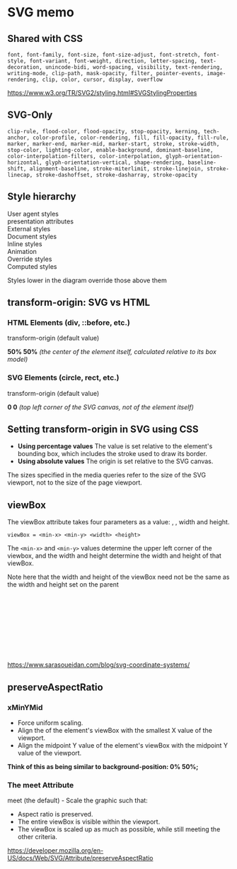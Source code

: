 # SVG memo

## Shared with CSS

`font, font-family, font-size, font-size-adjust, font-stretch, font-style, font-variant, font-weight, direction, letter-spacing, text-decoration, unincode-bidi, word-spacing, visibility, text-rendering, writing-mode, clip-path, mask-opacity, filter, pointer-events, image-rendering, clip, color, cursor, display, overflow`

https://www.w3.org/TR/SVG2/styling.html#SVGStylingProperties

## SVG-Only

`clip-rule, flood-color, flood-opacity, stop-opacity, kerning, tech-anchor, color-profile, color-rendering, fill, fill-opacity, fill-rule, marker, marker-end, marker-mid, marker-start, stroke, stroke-width, stop-color, lighting-color, enable-background, dominant-baseline, color-interpolation-filters, color-interpolation, glyph-orientation-horizontal, glyph-orientation-vertical, shape-rendering, baseline-shift, alignment-baseline, stroke-miterlimit, stroke-linejoin, stroke-linecap, stroke-dashoffset, stroke-dasharray, stroke-opacity`

## Style hierarchy

User agent styles  
presentation attributes  
External styles  
Document styles  
Inline styles  
Animation  
Override styles  
Computed styles

Styles lower in the diagram override those above them

## transform-origin: SVG vs HTML

### HTML Elements (div, ::before, etc.)

transform-origin (default value)

**50% 50%** _(the center of the element itself, calculated relative to its box model)_

### SVG Elements (circle, rect, etc.)

transform-origin (default value)

**0 0** _(top left corner of the SVG canvas, not of the element itself)_

## Setting transform-origin in SVG using CSS

* **Using percentage values** The value is set relative to the element's bounding box, which includes the stroke used to draw its border.
* **Using absolute values** The origin is set relative to the SVG canvas.

The sizes specified in the media queries refer to the size of the SVG viewport, not to the size of the page viewport.

## viewBox

The viewBox attribute takes four parameters as a value: <min-x>, <min-y>, width and height.

`viewBox = <min-x> <min-y> <width> <height>`

The `<min-x>` and `<min-y>` values determine the upper left corner of the viewbox, and the width and height determine the width and height of that viewBox.

Note here that the width and height of the viewBox need not be the same as the width and height set on the parent <svg> element. A negative value for <width> or <height> is invalid. A value of zero disables rendering of the element.

https://www.sarasoueidan.com/blog/svg-coordinate-systems/

## preserveAspectRatio

### xMinYMid

* Force uniform scaling.
* Align the <min-x> of the element's viewBox with the smallest X value of the viewport.
* Align the midpoint Y value of the element's viewBox with the midpoint Y value of the viewport.

**Think of this as being similar to background-position: 0% 50%;**

### The meet Attribute

meet (the default) - Scale the graphic such that:

* Aspect ratio is preserved.
* The entire viewBox is visible within the viewport.
* The viewBox is scaled up as much as possible, while still meeting the other criteria.

https://developer.mozilla.org/en-US/docs/Web/SVG/Attribute/preserveAspectRatio
